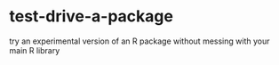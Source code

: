 # test-drive-a-package

try an experimental version of an R package without messing with your main R library
